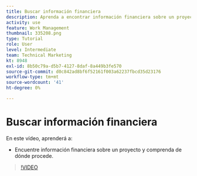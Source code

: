 ```yaml
---
title: Buscar información financiera
description: Aprenda a encontrar información financiera sobre un proyecto y comprenda de dónde procede.
activity: use
feature: Work Management
thumbnail: 335208.png
type: Tutorial
role: User
level: Intermediate
team: Technical Marketing
kt: 8948
exl-id: 8b50c79a-d5b7-4127-8daf-8a449b3fe570
source-git-commit: d0c842ad8bf6f52161f003a62237fbcd35d23176
workflow-type: tm+mt
source-wordcount: '41'
ht-degree: 0%

---
```


# Buscar información financiera

En este vídeo, aprenderá a:

* Encuentre información financiera sobre un proyecto y comprenda de dónde procede.

>[!VIDEO](https://video.tv.adobe.com/v/335208/?quality=12)
